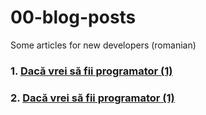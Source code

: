 # 00-blog-posts
Some articles for new developers (romanian)

### 1. [Dacă vrei să fii programator (1)](https://ghitab.net/2021/04/14/daca-vrei-sa-fii-programator-1/)
### 2. [Dacă vrei să fii programator (1)](https://ghitab.net/2021/04/15/daca-vrei-sa-fii-programator-2/)
